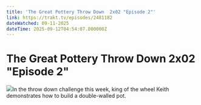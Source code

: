 ```yaml
---
title: 'The Great Pottery Throw Down  2x02 "Episode 2"' 
link: https://trakt.tv/episodes/2481182
dateWatched: 09-11-2025
dateTime: 2025-09-12T04:54:07.000000Z
---
```

# The Great Pottery Throw Down  2x02 "Episode 2"

![](https://walter-r2.trakt.tv/images/episodes/002/481/182/screenshots/thumb/ba5ee93445.jpg)In the throw down challenge this week, king of the wheel Keith demonstrates how to build a double-walled pot.